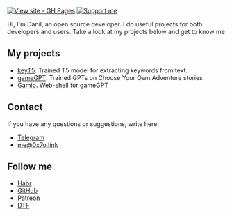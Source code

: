 [![View site - GH Pages](https://img.shields.io/badge/View_site-0x7o.link-2ea44f?style=for-the-badge)](https://0x7o.link/)
[![Support me](https://img.shields.io/endpoint.svg?url=https%3A%2F%2Faceasin-patreon.herokuapp.com%2F0x7o&color=FF5441&label=Patreon&logo=Patreon&logoColor=FF5441&style=for-the-badge)](https://patreon.com/0x7o)


Hi, I'm Danil, an open source developer. I do useful projects for both developers and users. Take a look at my projects below and get to know me

## My projects
- [keyT5](https://0x7o.link/keyt5/). Trained T5 model for extracting keywords from text.
- [gameGPT](https://0x7o.link/gameGPT/). Trained GPTs on Choose Your Own Adventure stories
- [Gamio](https://gamio.ru). Web-shell for gameGPT

## Contact
If you have any questions or suggestions, write here:

- [Telegram](https://t.me/root0xo)
- [me@0x7o.link](mailto:me@0x7o.link)

## Follow me
- [Habr](https://habr.com/ru/users/0x7o/)
- [GitHub](https://github.com/0x7o)
- [Patreon](https://patreon.com/0x7o)
- [DTF](https://dtf.ru/u/491004-0x7o)

